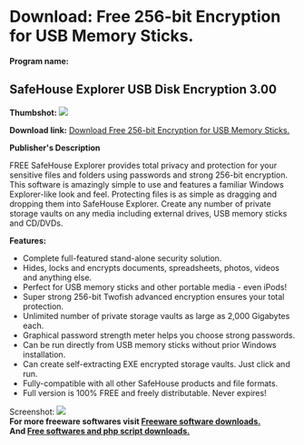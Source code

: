 # Download: Free 256-bit Encryption for USB Memory Sticks.

**Program name:**

## SafeHouse Explorer USB Disk Encryption 3.00

  
**Thumbshot:** ![](http://www.freewarefiles.com/screenshot/sfhouseexplorerusb_md.jpg)   
  
**Download link:** [Download Free 256-bit Encryption for USB Memory Sticks.](http://freesoftwares.boysofts.com/SafeHouse-Explorer-USB-Disk-Encryption_program_48308.html)  
  


**Publisher's Description**  
  


FREE SafeHouse Explorer provides total privacy and protection for your sensitive files and folders using passwords and strong 256-bit encryption. This software is amazingly simple to use and features a familiar Windows Explorer-like look and feel. Protecting files is as simple as dragging and dropping them into SafeHouse Explorer. Create any number of private storage vaults on any media including external drives, USB memory sticks and CD/DVDs. 

**Features:**

  * Complete full-featured stand-alone security solution. 
  * Hides, locks and encrypts documents, spreadsheets, photos, videos and anything else. 
  * Perfect for USB memory sticks and other portable media - even iPods! 
  * Super strong 256-bit Twofish advanced encryption ensures your total protection. 
  * Unlimited number of private storage vaults as large as 2,000 Gigabytes each. 
  * Graphical password strength meter helps you choose strong passwords. 
  * Can be run directly from USB memory sticks without prior Windows installation. 
  * Can create self-extracting EXE encrypted storage vaults. Just click and run. 
  * Fully-compatible with all other SafeHouse products and file formats. 
  * Full version is 100% FREE and freely distributable. Never expires! 

  
  
Screenshot: ![](http://www.freewarefiles.com/screenshot/sfhouseexplorerusb.jpg)   
**For more freeware softwares visit [Freeware software downloads.](http://freesoftwares.boysofts.com/)**   
**And [Free softwares and php script downloads.](http://www.boysofts.com/)**
